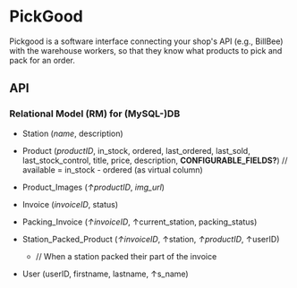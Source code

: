 # PickGood

Pickgood is a software interface connecting your shop's API (e.g., BillBee) with the warehouse workers, so that they know what products to pick and pack for an order.

## API

### Relational Model (RM) for (MySQL-)DB

- Station (_name_, description)
- Product (_productID_, in_stock, ordered, last_ordered, last_sold, last_stock_control, title, price, description, __CONFIGURABLE_FIELDS?__) // available = in_stock - ordered (as virtual column)
- Product_Images (_↑productID_, _img_url_)

- Invoice (_invoiceID_, status)
- Packing_Invoice (_↑invoiceID_, ↑current_station, packing_status)
- Station_Packed_Product (_↑invoiceID_, ↑station, _↑productID_, ↑userID)

  - // When a station packed their part of the invoice

- User (userID, firstname, lastname, ↑s_name)
